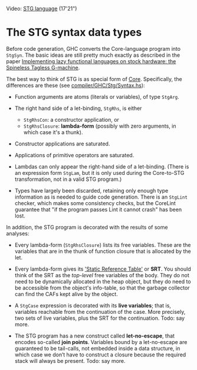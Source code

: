 
Video: [STG language](http://www.youtube.com/watch?v=v0J1iZ7F7W8&list=PLBkRCigjPwyeCSD_DFxpd246YIF7_RDDI) (17'21")

# The STG syntax data types


Before code generation, GHC converts the Core-language program into `StgSyn`.  The basic ideas are still pretty much exactly as described in the paper [Implementing lazy functional languages on stock hardware: the Spineless Tagless G-machine](http://research.microsoft.com/en-us/um/people/simonpj/papers/spineless-tagless-gmachine.ps.gz).


The best way to think of STG is as special form of [Core](commentary/compiler/core-syn-type).  Specifically, the differences are these (see [compiler/GHC/Stg/Syntax.hs](https://gitlab.haskell.org/ghc/ghc/blob/master/compiler/GHC/Stg/Syntax.hs)):

- Function arguments are atoms (literals or variables), of type `StgArg`.
- The right hand side of a let-binding, `StgRhs`, is either

  - `StgRhsCon`: a constructor application, or 
  - `StgRhsClosure`: **lambda-form** (possibly with zero arguments, in which case it's a thunk).
- Constructor applications are saturated.
- Applications of primitive operators are saturated.
- Lambdas can only appear the right-hand side of a let-binding.  (There is an expression form `StgLam`, but it is only used during the Core-to-STG transformation, not in a valid STG program.)
- Types have largely been discarded, retaining only enough type information as is needed to guide code generation. There is an `StgLint` checker, which makes some consistency checks, but the CoreLint guarantee that "if the program passes Lint it cannot crash" has been lost.


In addition, the STG program is decorated with the results of some analyses:

- Every lambda-form (`StgRhsClosure`) lists its free variables.  These are the variables that are in the thunk of function closure that is allocated by the let.

- Every lambda-form gives its ['Static Reference Table'](commentary/rts/CAFs) or **SRT**.  You should think of the SRT as the *top-level* free variables of the body.  They do not need to be dynamically allocated in the heap object, but they do need to be accessible from the object's info-table, so that the garbage collector can find the CAFs kept alive by the object.

- A `StgCase` expression is decorated with its **live variables**; that is, variables reachable from the continuation of the case.  More precisely, two sets of live variables, plus the SRT for the continuation.  Todo: say more.

- The STG program has a new construct called **let-no-escape**, that encodes so-called **join points**. Variables bound by a let-no-escape are guaranteed to be tail-calls, not embedded inside a data structure, in which case we don’t have to construct a closure because the required stack will always be present. Todo: say more.

